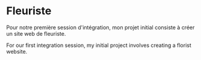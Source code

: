 # Fleuriste

Pour notre première session d'intégration, mon projet initial consiste à créer un site web de fleuriste.

For our first integration session, my initial project involves creating a florist website.


